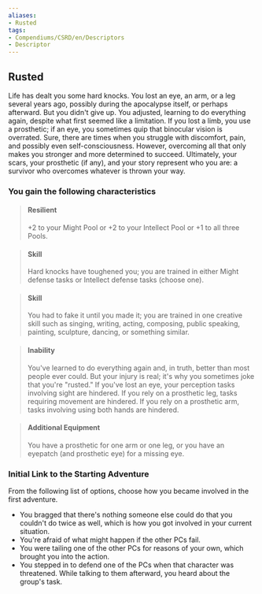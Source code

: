```yaml
---
aliases:
- Rusted
tags:
- Compendiums/CSRD/en/Descriptors
- Descriptor
---
```


## Rusted  
Life has dealt you some hard knocks. You lost an eye, an arm, or a leg several years ago, possibly during the apocalypse itself, or perhaps afterward. But you didn't give up. You adjusted, learning to do everything again, despite what first seemed like a limitation. If you lost a limb, you use a prosthetic; if an eye, you sometimes quip that binocular vision is overrated. Sure, there are times when you struggle with discomfort, pain, and possibly even self-consciousness. However, overcoming all that only makes you stronger and more determined to succeed. Ultimately, your scars, your prosthetic (if any), and your story represent who you are: a survivor who overcomes whatever is thrown your way.
### You gain the following characteristics  
> #### Resilient
> +2 to your Might Pool or +2 to your Intellect Pool or +1 to all three Pools.  

> #### Skill
> Hard knocks have toughened you; you are trained in either Might defense tasks or Intellect defense tasks (choose one).  

> #### Skill
> You had to fake it until you made it; you are trained in one creative skill such as singing, writing, acting, composing, public speaking, painting, sculpture, dancing, or something similar.  

> #### Inability
> You've learned to do everything again and, in truth, better than most people ever could. But your injury is real; it's why you sometimes joke that you're "rusted." If you've lost an eye, your perception tasks involving sight are hindered. If you rely on a prosthetic leg, tasks requiring movement are hindered. If you rely on a prosthetic arm, tasks involving using both hands are hindered.  

> #### Additional Equipment
> You have a prosthetic for one arm or one leg, or you have an eyepatch (and prosthetic eye) for a missing eye.  

### Initial Link to the Starting Adventure  
From the following list of options, choose how you became involved in the first adventure.  
- You bragged that there's nothing someone else could do that you couldn't do twice as well, which is how you got involved in your current situation.  
- You're afraid of what might happen if the other PCs fail.  
- You were tailing one of the other PCs for reasons of your own, which brought you into the action.  
- You stepped in to defend one of the PCs when that character was threatened. While talking to them afterward, you heard about the group's task.  